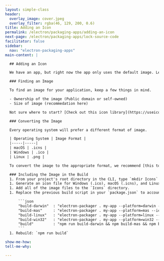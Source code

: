 ```yaml
---
layout: simple-class
header:
  overlay_image: cover.jpeg
  overlay_filter: rgba(46, 129, 200, 0.6)
title: Adding an Icon
permalink: /electron/packaging-apps/adding-an-icon
next-page: /electron/packaging-apps/lock-source-code
facilitator: false
sidebar:
  nav: "electron-packaging-apps"
main-content: |

  ## Adding an Icon

  We have an app, but right now the app only uses the default image. Let's make it a specific, custom image.

  ### Finding an Image

  To find an image for your application, keep a few things in mind.

  - Ownership of the image (Public domain or self-owned)
  - Size of image (recommedation here)

  Not sure where to start? [Check out this icon library](https://useiconic.com/open)!

  ### Converting the Image

  Every operating system will prefer a different format of image.

  | Operating System | Image Format |
  |-----|-----|
  | macOS | .icns |
  | Windows | .ico |
  | Linux | .png |

  To convert the image to the appropriate format, we recommend [this tool](https://iconverticons.com/online/).

  ### Including the Image in the Build
  1. From your project's root directory in the CLI, type `mkdir Icons` to create a new Icons directory.
  1. Generate an icon file for Windows (.ico), macOS (.icns), and Linux (.png).
  1. Add all of the image files to the `Icons` directory.
  1. Replace the previous build script in your `package.json` to account for builds with different icons with the scripts below. In the example below, the app name is `my-app`, and the icon name is `unicorn`. You can change that to match your own app and icon name.

      ```json
      "build-darwin"  : "electron-packager . my-app --platform=darwin --icon Icons/unicorn.icns --overwrite --ignore=node_modules/electron-*",
      "build-mas"     : "electron-packager . my-app --platform=mas --icon Icons/unicorn.icns --overwrite --ignore=node_modules/electron-*",
      "build-linux"   : "electron-packager . my-app --platform=linux --icon Icons/unicorn.png --overwrite --ignore=node_modules/electron-*",
      "build-win32"   : "electron-packager . my-app --platform=win32 --icon Icons/unicorn.ico --overwrite --ignore=node_modules/electron-* ",
      "build"         : "npm run build-darwin && npm build-mas && npm build-linux && npm-build-win32"
      ```
  1. Rebuild: `npm run build`

show-me-how:
tell-me-why:

---
```


